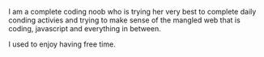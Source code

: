 I am a complete coding noob who is trying her very best to complete daily conding activies and trying to make sense of the mangled web that is coding, javascript and everything in between.

I used to enjoy having free time.